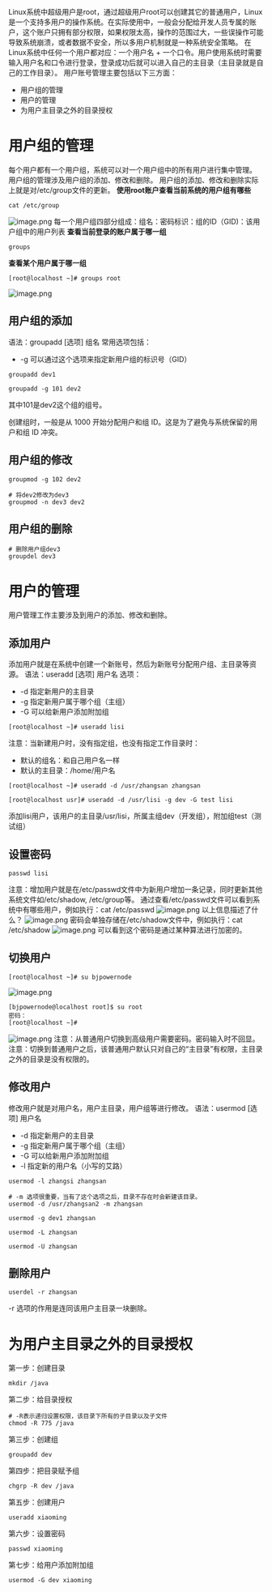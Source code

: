 Linux系统中超级用户是root，通过超级用户root可以创建其它的普通用户，Linux是一个支持多用户的操作系统。在实际使用中，一般会分配给开发人员专属的账户，这个账户只拥有部分权限，如果权限太高，操作的范围过大，一些误操作可能导致系统崩溃，或者数据不安全，所以多用户机制就是一种系统安全策略。
在Linux系统中任何一个用户都对应：一个用户名 + 一个口令。用户使用系统时需要输入用户名和口令进行登录，登录成功后就可以进入自己的主目录（主目录就是自己的工作目录）。
用户账号管理主要包括以下三方面：

- 用户组的管理
- 用户的管理
- 为用户主目录之外的目录授权

# 用户组的管理
每个用户都有一个用户组，系统可以对一个用户组中的所有用户进行集中管理。
用户组的管理涉及用户组的添加、修改和删除。
用户组的添加、修改和删除实际上就是对/etc/group文件的更新。
**使用root账户查看当前系统的用户组有哪些**

```shell
cat /etc/group
```
![image.png](https://cdn.nlark.com/yuque/0/2022/png/21376908/1667445334980-7b5bdbd2-ce64-4563-9bfe-db500e1992d5.png#averageHue=%23100e0c&clientId=u808dc35b-33c7-4&from=paste&height=245&id=u2a9ea942&originHeight=245&originWidth=352&originalType=binary&ratio=1&rotation=0&showTitle=false&size=13629&status=done&style=shadow&taskId=ua45b20fa-3969-40da-9e6b-645f27e0e3f&title=&width=352)
每一个用户组四部分组成：组名：密码标识：组的ID（GID)：该用户组中的用户列表
**查看当前登录的账户属于哪一组**

```shell
groups
```
**查看某个用户属于哪一组**
```shell
[root@localhost ~]# groups root
```
![image.png](https://cdn.nlark.com/yuque/0/2022/png/21376908/1667462762537-adc5856a-8887-4e08-821c-a58d739c202a.png#averageHue=%230e0c0a&clientId=u92cac9e8-c7e5-4&from=paste&height=54&id=ua1861d3d&originHeight=54&originWidth=474&originalType=binary&ratio=1&rotation=0&showTitle=false&size=2691&status=done&style=shadow&taskId=ua0794390-9cff-4b99-b473-13d0809b6ff&title=&width=474)

## 用户组的添加
语法：groupadd [选项] 组名
常用选项包括：

- -g     可以通过这个选项来指定新用户组的标识号（GID）
```shell
groupadd dev1
```
```shell
groupadd -g 101 dev2
```
其中101是dev2这个组的组号。

创建组时，一般是从 1000 开始分配用户和组 ID。这是为了避免与系统保留的用户和组 ID 冲突。
## 用户组的修改
```shell
groupmod -g 102 dev2
```
```shell
# 将dev2修改为dev3
groupmod -n dev3 dev2
```
## 用户组的删除
```shell
# 删除用户组dev3
groupdel dev3
```


# 用户的管理
用户管理工作主要涉及到用户的添加、修改和删除。
## 添加用户
添加用户就是在系统中创建一个新账号，然后为新账号分配用户组、主目录等资源。
语法：useradd [选项] 用户名
选项：

- -d    指定新用户的主目录
- -g    指定新用户属于哪个组（主组）
- -G    可以给新用户添加附加组
```shell
[root@localhost ~]# useradd lisi
```
注意：当新建用户时，没有指定组，也没有指定工作目录时：

- 默认的组名：和自己用户名一样
- 默认的主目录：/home/用户名
```shell
[root@localhost ~]# useradd -d /usr/zhangsan zhangsan
```
```shell
[root@localhost usr]# useradd -d /usr/lisi -g dev -G test lisi
```
添加lisi用户，该用户的主目录/usr/lisi，所属主组dev（开发组），附加组test（测试组）


## 设置密码
```shell
passwd lisi
```
注意：增加用户就是在/etc/passwd文件中为新用户增加一条记录，同时更新其他系统文件如/etc/shadow, /etc/group等。
通过查看/etc/passwd文件可以看到系统中有哪些用户，例如执行：cat /etc/passwd
![image.png](https://cdn.nlark.com/yuque/0/2022/png/21376908/1670373917902-1acf7269-c7cc-4345-a9fe-8ac9387491c6.png#averageHue=%230e0c0a&clientId=u99ee4637-4121-4&from=paste&height=129&id=u41030c7c&originHeight=129&originWidth=1010&originalType=binary&ratio=1&rotation=0&showTitle=false&size=12985&status=done&style=shadow&taskId=u22c8f637-77ce-42e6-9d5b-819f6d3bcf0&title=&width=1010)
以上信息描述了什么？
![image.png](https://cdn.nlark.com/yuque/0/2022/png/21376908/1670374127042-35e70eef-1d23-4953-bc9d-eb8d1f61f5de.png#averageHue=%239b9896&clientId=u99ee4637-4121-4&from=paste&height=311&id=uf0e20ff8&originHeight=311&originWidth=1008&originalType=binary&ratio=1&rotation=0&showTitle=false&size=22309&status=done&style=shadow&taskId=ue5e3dd1c-bbff-45e9-8583-b592f176500&title=&width=1008)
密码会单独存储在/etc/shadow文件中，例如执行：cat /etc/shadow
![image.png](https://cdn.nlark.com/yuque/0/2022/png/21376908/1670374502252-611d400f-1975-45cb-99db-302b3a8792fa.png#averageHue=%230c0a09&clientId=u99ee4637-4121-4&from=paste&height=152&id=u031316c4&originHeight=152&originWidth=930&originalType=binary&ratio=1&rotation=0&showTitle=false&size=13877&status=done&style=shadow&taskId=u749f5f64-cf25-46c7-ade8-030cf854480&title=&width=930)
可以看到这个密码是通过某种算法进行加密的。


## 切换用户
```shell
[root@localhost ~]# su bjpowernode
```
![image.png](https://cdn.nlark.com/yuque/0/2022/png/21376908/1667445554507-4d62ec46-a55a-4d87-b584-4e91f8869f95.png#averageHue=%232f2d2b&clientId=u808dc35b-33c7-4&from=paste&height=121&id=PLUfQ&originHeight=121&originWidth=489&originalType=binary&ratio=1&rotation=0&showTitle=false&size=6621&status=done&style=shadow&taskId=u2815386b-d631-40c9-bdcf-ea4832e135b&title=&width=489)
```shell
[bjpowernode@localhost root]$ su root
密码： 
[root@localhost ~]# 
```
![image.png](https://cdn.nlark.com/yuque/0/2022/png/21376908/1667445665542-e7319c1d-3161-458b-8a49-6d55f053e77b.png#averageHue=%230c0a09&clientId=u808dc35b-33c7-4&from=paste&height=100&id=B4ofm&originHeight=100&originWidth=515&originalType=binary&ratio=1&rotation=0&showTitle=false&size=5691&status=done&style=shadow&taskId=u0bd904df-8dc1-4983-af9d-0643f5f3704&title=&width=515)
注意：从普通用户切换到高级用户需要密码。密码输入时不回显。
注意：切换到普通用户之后，该普通用户默认只对自己的“主目录”有权限，主目录之外的目录是没有权限的。


## 修改用户
修改用户就是对用户名，用户主目录，用户组等进行修改。
语法：usermod [选项] 用户名

- -d    指定新用户的主目录
- -g    指定新用户属于哪个组（主组）
- -G    可以给新用户添加附加组
- -l     指定新的用户名（小写的艾路）
```shell
usermod -l zhangsi zhangsan
```
```shell
# -m 选项很重要，当有了这个选项之后，目录不存在时会新建该目录。
usermod -d /usr/zhangsan2 -m zhangsan
```
```shell
usermod -g dev1 zhangsan
```
```shell
usermod -L zhangsan
```
```shell
usermod -U zhangsan
```


## 删除用户
```shell
userdel -r zhangsan
```
-r 选项的作用是连同该用户主目录一块删除。


# 为用户主目录之外的目录授权
第一步：创建目录
```shell
mkdir /java
```
第二步：给目录授权
```shell
# -R表示递归设置权限，该目录下所有的子目录以及子文件
chmod -R 775 /java
```
第三步：创建组
```shell
groupadd dev
```
第四步：把目录赋予组
```shell
chgrp -R dev /java
```
第五步：创建用户
```shell
useradd xiaoming
```
第六步：设置密码
```shell
passwd xiaoming
```
第七步：给用户添加附加组
```shell
usermod -G dev xiaoming
```


